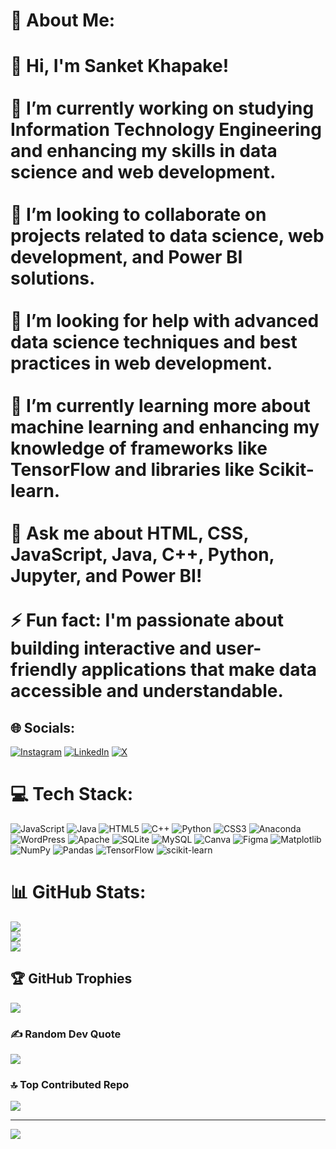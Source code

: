 # 💫 About Me:
# 👋 Hi, I'm Sanket Khapake!<br><br>🔭 I’m currently working on studying Information Technology Engineering and enhancing my skills in data science and web development.<br><br>👯 I’m looking to collaborate on projects related to data science, web development, and Power BI solutions.<br><br>🤝 I’m looking for help with advanced data science techniques and best practices in web development.<br><br>🌱 I’m currently learning more about machine learning and enhancing my knowledge of frameworks like TensorFlow and libraries like Scikit-learn.<br><br>💬 Ask me about HTML, CSS, JavaScript, Java, C++, Python, Jupyter, and Power BI!<br><br>⚡ Fun fact: I'm passionate about building interactive and user-friendly applications that make data accessible and understandable.<br>


## 🌐 Socials:
[![Instagram](https://img.shields.io/badge/Instagram-%23E4405F.svg?logo=Instagram&logoColor=white)](https://instagram.com/https://www.instagram.com/sank_et1903/) [![LinkedIn](https://img.shields.io/badge/LinkedIn-%230077B5.svg?logo=linkedin&logoColor=white)](https://linkedin.com/in/https://www.linkedin.com/in/sanket-khapake-3ba430257?originalSubdomain=in) [![X](https://img.shields.io/badge/X-black.svg?logo=X&logoColor=white)](https://x.com/https://x.com/KhapakeSan35683?mx=2) 

# 💻 Tech Stack:
![JavaScript](https://img.shields.io/badge/javascript-%23323330.svg?style=for-the-badge&logo=javascript&logoColor=%23F7DF1E) ![Java](https://img.shields.io/badge/java-%23ED8B00.svg?style=for-the-badge&logo=openjdk&logoColor=white) ![HTML5](https://img.shields.io/badge/html5-%23E34F26.svg?style=for-the-badge&logo=html5&logoColor=white) ![C++](https://img.shields.io/badge/c++-%2300599C.svg?style=for-the-badge&logo=c%2B%2B&logoColor=white) ![Python](https://img.shields.io/badge/python-3670A0?style=for-the-badge&logo=python&logoColor=ffdd54) ![CSS3](https://img.shields.io/badge/css3-%231572B6.svg?style=for-the-badge&logo=css3&logoColor=white) ![Anaconda](https://img.shields.io/badge/Anaconda-%2344A833.svg?style=for-the-badge&logo=anaconda&logoColor=white) ![WordPress](https://img.shields.io/badge/WordPress-%23117AC9.svg?style=for-the-badge&logo=WordPress&logoColor=white) ![Apache](https://img.shields.io/badge/apache-%23D42029.svg?style=for-the-badge&logo=apache&logoColor=white) ![SQLite](https://img.shields.io/badge/sqlite-%2307405e.svg?style=for-the-badge&logo=sqlite&logoColor=white) ![MySQL](https://img.shields.io/badge/mysql-4479A1.svg?style=for-the-badge&logo=mysql&logoColor=white) ![Canva](https://img.shields.io/badge/Canva-%2300C4CC.svg?style=for-the-badge&logo=Canva&logoColor=white) ![Figma](https://img.shields.io/badge/figma-%23F24E1E.svg?style=for-the-badge&logo=figma&logoColor=white) ![Matplotlib](https://img.shields.io/badge/Matplotlib-%23ffffff.svg?style=for-the-badge&logo=Matplotlib&logoColor=black) ![NumPy](https://img.shields.io/badge/numpy-%23013243.svg?style=for-the-badge&logo=numpy&logoColor=white) ![Pandas](https://img.shields.io/badge/pandas-%23150458.svg?style=for-the-badge&logo=pandas&logoColor=white) ![TensorFlow](https://img.shields.io/badge/TensorFlow-%23FF6F00.svg?style=for-the-badge&logo=TensorFlow&logoColor=white) ![scikit-learn](https://img.shields.io/badge/scikit--learn-%23F7931E.svg?style=for-the-badge&logo=scikit-learn&logoColor=white)
# 📊 GitHub Stats:
![](https://github-readme-stats.vercel.app/api?username=san7499&theme=dark&hide_border=false&include_all_commits=false&count_private=false)<br/>
![](https://github-readme-streak-stats.herokuapp.com/?user=san7499&theme=dark&hide_border=false)<br/>
![](https://github-readme-stats.vercel.app/api/top-langs/?username=san7499&theme=dark&hide_border=false&include_all_commits=false&count_private=false&layout=compact)

## 🏆 GitHub Trophies
![](https://github-profile-trophy.vercel.app/?username=san7499&theme=radical&no-frame=false&no-bg=true&margin-w=4)

### ✍️ Random Dev Quote
![](https://quotes-github-readme.vercel.app/api?type=horizontal&theme=radical)

### 🔝 Top Contributed Repo
![](https://github-contributor-stats.vercel.app/api?username=san7499&limit=5&theme=dark&combine_all_yearly_contributions=true)

---
[![](https://visitcount.itsvg.in/api?id=san7499&icon=0&color=0)](https://visitcount.itsvg.in)

<!-- Proudly created with GPRM ( https://gprm.itsvg.in ) -->
